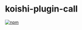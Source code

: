 # koishi-plugin-call

[![npm](https://img.shields.io/npm/v/koishi-plugin-call?style=flat-square)](https://www.npmjs.com/package/koishi-plugin-call)



